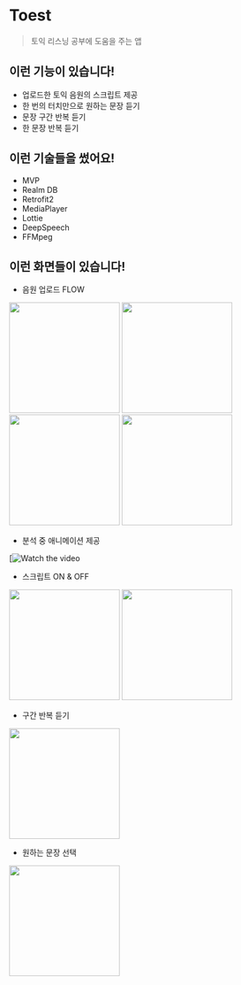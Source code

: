 # Toest
> 토익 리스닝 공부에 도움을 주는 앱

## 이런 기능이 있습니다!
* 업로드한 토익 음원의 스크립트 제공
* 한 번의 터치만으로 원하는 문장 듣기
* 문장 구간 반복 듣기
* 한 문장 반복 듣기

## 이런 기술들을 썼어요!
* MVP
* Realm DB
* Retrofit2
* MediaPlayer
* Lottie
* DeepSpeech
* FFMpeg

## 이런 화면들이 있습니다!
* 음원 업로드 FLOW
<div> 
 <img width="200" src ="https://user-images.githubusercontent.com/37494776/88039121-23800180-cb82-11ea-9786-fa52ac52904a.png"> 
 <img width="200" src ="https://user-images.githubusercontent.com/37494776/88039133-25e25b80-cb82-11ea-866f-c0ccccdc59ac.png">
 <img width="200" src ="https://user-images.githubusercontent.com/37494776/88039145-27ac1f00-cb82-11ea-80a8-d90246da6b61.png">
 <img width="200" src ="https://user-images.githubusercontent.com/37494776/88039157-2d096980-cb82-11ea-8602-304071857af8.png">
  </div>
  
* 분석 중 애니메이션 제공

 [![Watch the video](https://j.gifs.com/4Qojn0.gif)
  
  * 스크립트 ON & OFF
<div> 
 <img width="200" src ="https://user-images.githubusercontent.com/37494776/88039187-34c90e00-cb82-11ea-8ed1-0f91027de095.png"> 
 <img width="200" src ="https://user-images.githubusercontent.com/37494776/88039201-38f52b80-cb82-11ea-9f4b-c5c3be5a8cc1.png">
  
  </div>
  
* 구간 반복 듣기

<div> 
 <img width="200" src ="https://user-images.githubusercontent.com/37494776/88039215-3b578580-cb82-11ea-9ebf-d4c9930a4911.png"> 
  </div>
  
* 원하는 문장 선택 
<div> 
 <img width="200" src ="https://user-images.githubusercontent.com/37494776/88039219-3db9df80-cb82-11ea-9321-bc87f7a56b79.png"> 
  
  </div>
